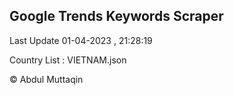 

## Google Trends Keywords Scraper 
 
Last Update 01-04-2023 , 21:28:19

Country List :
VIETNAM.json



© Abdul Muttaqin 
